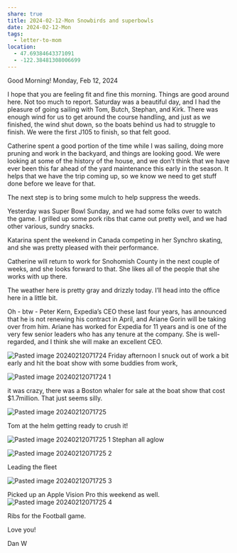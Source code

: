 ```yaml
---
share: true
title: 2024-02-12-Mon Snowbirds and superbowls
date: 2024-02-12-Mon
tags:
  - letter-to-mom
location:
  - 47.69384643371091
  - -122.38481308006699
---
```



Good Morning! Monday, Feb 12, 2024

  

I hope that you are feeling fit and fine this morning. Things are good around here. Not too much to report. Saturday was a beautiful day, and I had the pleasure of going sailing with Tom, Butch, Stephan, and Kirk. There was enough wind for us to get around the course handling, and just as we finished, the wind shut down, so the boats behind us had to struggle to finish. We were the first J105 to finish, so that felt good. 

  

Catherine spent a good portion of the time while I was sailing, doing more pruning and work in the backyard, and things are looking good. We were looking at some of the history of the house, and we don’t think that we have ever been this far ahead of the yard maintenance this early in the season. It helps that we have the trip coming up, so we know we need to get stuff done before we leave for that.

  

The next step is to bring some mulch to help suppress the weeds. 

  

Yesterday was Super Bowl Sunday, and we had some folks over to watch the game. I grilled up some pork ribs that came out pretty well, and we had other various, sundry snacks. 

  

Katarina spent the weekend in Canada competing in her Synchro skating, and she was pretty pleased with their performance.

  

Catherine will return to work for Snohomish County in the next couple of weeks, and she looks forward to that. She likes all of the people that she works with up there.

  

The weather here is pretty gray and drizzly today. I’ll head into the office here in a little bit. 

  

Oh - btw - Peter Kern, Expedia’s CEO these last four years, has announced that he is not renewing his contract in April, and Ariane Gorin will be taking over from him. Ariane has worked for Expedia for 11 years and is one of the very few senior leaders who has any tenure at the company. She is well-regarded, and I think she will make an excellent CEO.

  ![Pasted image 20240212071724](../attachments/Pasted%20image%2020240212071724.jpg)
Friday afternoon I snuck out of work a bit early and hit the boat show with some buddies from work,


![Pasted image 20240212071724 1](../attachments/Pasted%20image%2020240212071724%201.jpg)

it was crazy, there was a Boston whaler for sale at the boat show that cost $1.7million.  That just seems silly.

![Pasted image 20240212071725](../attachments/Pasted%20image%2020240212071725.jpg)

Tom at the helm getting ready to crush it!

![Pasted image 20240212071725 1](../attachments/Pasted%20image%2020240212071725%201.jpg)
Stephan all aglow

![Pasted image 20240212071725 2](../attachments/Pasted%20image%2020240212071725%202.jpg)

Leading the fleet

![Pasted image 20240212071725 3](../attachments/Pasted%20image%2020240212071725%203.jpg)

Picked up an Apple Vision Pro this weekend as well.  
![Pasted image 20240212071725 4](../attachments/Pasted%20image%2020240212071725%204.jpg)

Ribs for the Football game.


Love you!

Dan W